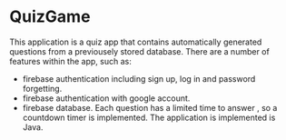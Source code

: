 # QuizGame
This application is a quiz app that contains automatically generated questions from a previousely stored database.
 There are a number of features within the app, such as:
- firebase authentication including sign up, log in and password forgetting.
- firebase authentication with google account.
- firebase database.
Each question has a limited time to answer , so a countdown timer is implemented.
The application is implemented is Java.
